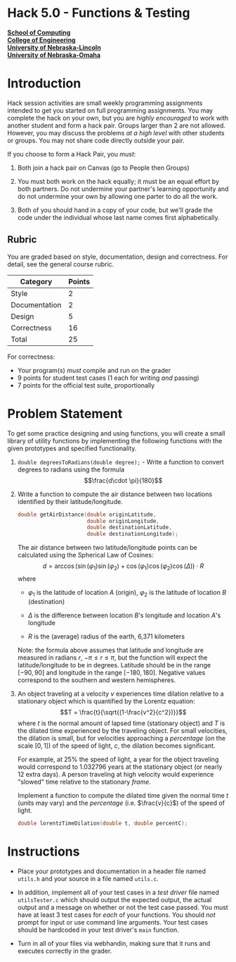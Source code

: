 # Hack 5.0 - Functions & Testing
**[School of Computing](https://computing.unl.edu/)**  
**[College of Engineering](https://engineering.unl.edu/)**  
**[University of Nebraska-Lincoln](https://unl.edu)**  
**[University of Nebraska-Omaha](https://http://unomaha.edu/)**  

# Introduction

Hack session activities are small weekly programming assignments
intended to get you started on full programming assignments. You may
complete the hack on your own, but you are *highly encouraged* to work
with another student and form a hack pair. Groups larger than 2 are not
allowed. However, you may discuss the problems *at a high level* with
other students or groups. You may not share code directly outside your
pair.

If you choose to form a Hack Pair, you *must*:

1.  Both join a hack pair on Canvas (go to People then Groups)

2.  You must both work on the hack equally; it must be an equal effort
    by both partners. Do not undermine your partner's learning
    opportunity and do not undermine your own by allowing one parter to
    do all the work.

3.  Both of you should hand in a copy of your code, but we'll grade the
    code under the individual whose last name comes first alphabetically.

## Rubric

You are graded based on style, documentation, design and correctness.
For detail, see the general course rubric.

| Category      | Points |
|---------------|--------|
| Style         | 2      |
| Documentation | 2      |
| Design        | 5      |
| Correctness   | 16     |
| Total         | 25     |

For correctness:
 - Your program(s) *must* compile and run on the grader
 - 9 points for student test cases (1 each for writing *and* passing)
 - 7 points for the official test suite, proportionally

# Problem Statement

To get some practice designing and using functions, you will create a
small library of utility functions by implementing the following
functions with the given prototypes and specified functionality.

1.  `double degreesToRadians(double degree);` - Write a function to
    convert degrees to radians using the formula
    $$\frac{d\cdot \pi}{180}$$

2.  Write a function to compute the air distance between two locations
    identified by their latitude/longitude.

    ``` c
    double getAirDistance(double originLatitude,
                          double originLongitude,
                          double destinationLatitude,
                          double destinationLongitude);
    ```

    The air distance between two latitude/longitude points can be
    calculated using the Spherical Law of Cosines:
    $$d = \arccos{(\sin(\varphi_1) \sin(\varphi_2) + \cos(\varphi_1) \cos(\varphi_2) \cos(\Delta) )} \cdot R$$
    where

    -   $\varphi_1$ is the latitude of location $A$ (origin),
        $\varphi_2$ is the latitude of location $B$ (destination)

    -   $\Delta$ is the difference between location $B$'s longitude and
        location $A$'s longitude

    -   $R$ is the (average) radius of the earth, 6,371 kilometers

    Note: the formula above assumes that latitude and longitude are
    measured in radians $r$, $-\pi \leq r \leq \pi$, but the function
    will expect the latitude/longitude to be in degrees. Latitude should
    be in the range $[-90, 90]$ and longitude in the range
    $[-180, 180]$. Negative values correspond to the southern and
    western hemispheres.

3.  An object traveling at a velocity $v$ experiences time dilation
    relative to a stationary object which is quantified by the Lorentz
    equation: $$T = \frac{t}{\sqrt{(1-\frac{v^2}{c^2})}}$$ where $t$ is
    the normal amount of lapsed time (stationary object) and $T$ is the
    dilated time experienced by the traveling object. For small
    velocities, the dilation is small, but for velocities approaching a
    *percentage* (on the scale $[0, 1]$) of the speed of light, $c$, the
    dilation becomes significant.

    For example, at 25% the speed of light, a year for the object
    traveling would correspond to 1.032796 years at the stationary
    object (or nearly 12 extra days). A person traveling at high
    velocity would experience "slowed" time relative to the stationary
    *frame*.

    Implement a function to compute the dilated time given the normal
    time $t$ (units may vary) and the *percentage* (i.e. $\frac{v}{c}$)
    of the speed of light.

    ``` c
    double lorentzTimeDilation(double t, double percentC);
    ```

# Instructions

-   Place your prototypes and documentation in a header file named
    `utils.h` and your source in a file named `utils.c`.

-   In addition, implement all of your test cases in a *test driver*
    file named `utilsTester.c` which should output the expected
    output, the actual output and a message on whether or not the test
    case passed. You must have at least 3 test cases for *each* of your
    functions. You should *not* prompt for input or use command line
    arguments. Your test cases should be hardcoded in your test driver's
    `main` function.

-   Turn in all of your files via webhandin, making sure that it runs
    and executes correctly in the grader. 
